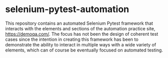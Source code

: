 # selenium-pytest-automation

This repository contains an automated Selenium Pytest framework that interacts with the elements and sections of the automation practice site, https://demoqa.com/. The focus has not been the design of coherent test cases since the intention in creating this framework has been to demonstrate the ability to interact in multiple ways with a wide variety of elements, which can of course be eventually focused on automated testing.